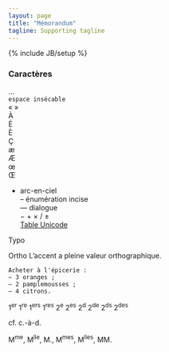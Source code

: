 ```yaml
---
layout: page
title: "Mémorandum"
tagline: Supporting tagline
---
```

{% include JB/setup %}

### Caractères

…  
`espace insécable`  
« »  
À  
É  
È  
Ç  
æ  
Æ  
œ  
Œ  
- arc-en-ciel  
– énumération incise  
— dialogue  
− + × / ±  
[Table Unicode](http://fr.wikipedia.org/wiki/Table_des_caract%C3%A8res_Unicode)

Typo

Ortho
L’accent a pleine valeur orthographique.

    Acheter à l'épicerie :  
    – 3 oranges ;  
    – 2 pamplemousses ;  
    – 4 citrons.

1<sup>er</sup> 1<sup>re</sup> 1<sup>ers</sup> 1<sup>res</sup>
2<sup>e</sup> 2<sup>es</sup>
2<sup>d</sup> 2<sup>de</sup> 2<sup>ds</sup> 2<sup>des</sup>

cf.
c.-à-d.

M<sup>me</sup>, M<sup>lle</sup>, M., M<sup>mes</sup>, M<sup>lles</sup>, MM.
